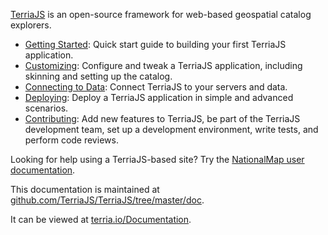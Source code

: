 [TerriaJS](http://terria.io) is an open-source framework for web-based geospatial catalog explorers.

* [Getting Started](getting-started.md): Quick start guide to building your first TerriaJS application.
* [Customizing](customizing/index.md): Configure and tweak a TerriaJS application, including skinning and setting up the catalog.
* [Connecting to Data](connecting-to-data/index.md): Connect TerriaJS to your servers and data.
* [Deploying](deploying/index.md): Deploy a TerriaJS application in simple and advanced scenarios.
* [Contributing](contributing/index.md): Add new features to TerriaJS, be part of the TerriaJS development team, set up a development environment, write tests, and perform code reviews.

Looking for help using a TerriaJS-based site? Try the [NationalMap user documentation](http://nationalmap.gov.au/help/help.html).

This documentation is maintained at [github.com/TerriaJS/TerriaJS/tree/master/doc](https://github.com/TerriaJS/TerriaJS/tree/master/doc).

It can be viewed at [terria.io/Documentation](http://terria.io/Documentation).
